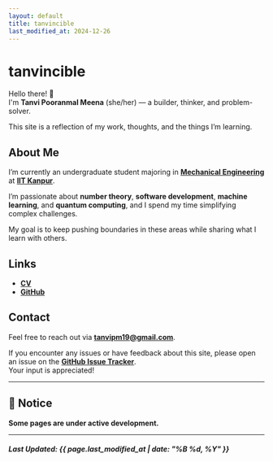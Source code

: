 ```yaml
---
layout: default
title: tanvincible
last_modified_at: 2024-12-26
---
```


# tanvincible

Hello there! <span class="emoji">👋</span>  
I'm **Tanvi Pooranmal Meena** (she/her) — a builder, thinker, and problem-solver. 

This site is a reflection of my work, thoughts, and the things I’m learning.

## About Me

I’m currently an undergraduate student majoring in [**Mechanical Engineering**](https://www.iitk.ac.in/me/) at [**IIT Kanpur**](https://www.iitk.ac.in/).  

I’m passionate about **number theory**, **software development**, **machine learning**, and **quantum computing**, and I spend my time simplifying complex challenges. 

My goal is to keep pushing boundaries in these areas while sharing what I learn with others.

<!--

## Explore

- **What’s New**:  
  See what I’m currently thinking and building on my [**Now page**](/pages/now).

- **Ideas & Inspiration**:  
Discover thoughts, notes, and occassional quotes in my [**Blogs**](/pages/blogs) collections.

- **Resources**:  
  Explore my [**Reading List**](/reading-list), [**Toolbox**](/pages/toolbox), and [**Recommendations**](/pages/recommendations) for useful books, tools, and resources.

-->

## Links

- [**CV**](https://drive.google.com/file/d/1X0k_9NCodCuM3C_k_VqecOmHQqGicRVN/view?usp=sharing)  
- [**GitHub**](https://github.com/tanvincible)

## Contact

Feel free to reach out via [**tanvipm19@gmail.com**](mailto:tanvipm19@gmail.com).

If you encounter any issues or have feedback about this site, please open an issue on the [**GitHub Issue Tracker**](https://github.com/tanvincible/tanvincible.github.io/issues).  
Your input is appreciated!

---

## 📢 **Notice**

**Some pages are under active development.**

---

<!--

## Changelog & Site Info

For updates and insights, check out the [**Changelog**](/pages/changelog) and [**Site Blueprint**](/pages/site-blueprint) page.

-->

##### Last Updated: {{ page.last_modified_at | date: "%B %d, %Y" }}
